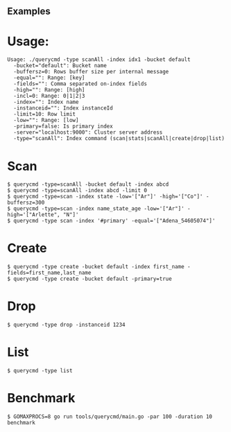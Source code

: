 ## Examples

# Usage:
    Usage: ./querycmd -type scanAll -index idx1 -bucket default
      -bucket="default": Bucket name
      -buffersz=0: Rows buffer size per internal message
      -equal="": Range: [key]
      -fields="": Comma separated on-index fields
      -high="": Range: [high]
      -incl=0: Range: 0|1|2|3
      -index="": Index name
      -instanceid="": Index instanceId
      -limit=10: Row limit
      -low="": Range: [low]
      -primary=false: Is primary index
      -server="localhost:9000": Cluster server address
      -type="scanAll": Index command (scan|stats|scanAll|create|drop|list)

# Scan
    $ querycmd -type=scanAll -bucket default -index abcd
    $ querycmd -type=scanAll -index abcd -limit 0
    $ querycmd -type=scan -index state -low='["Ar"]' -high='["Co"]' -buffersz=300
    $ querycmd -type=scan -index name_state_age -low='["Ar"]' -high='["Arlette", "N"]'
    $ querycmd -type scan -index '#primary' -equal='["Adena_54605074"]'

# Create
    $ querycmd -type create -bucket default -index first_name -fields=first_name,last_name
    $ querycmd -type create -bucket default -primary=true

# Drop
    $ querycmd -type drop -instanceid 1234

# List
    $ querycmd -type list

# Benchmark
    $ GOMAXPROCS=8 go run tools/querycmd/main.go -par 100 -duration 10 benchmark

